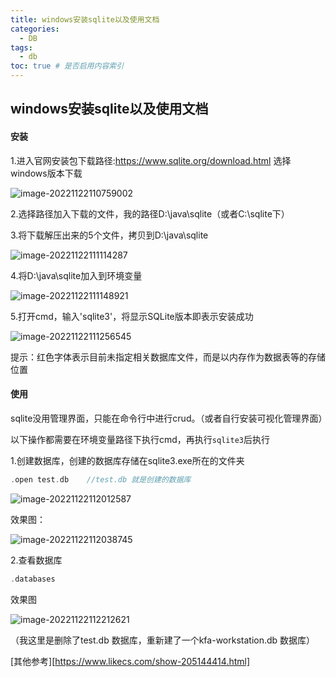 ```yaml
---
title: windows安装sqlite以及使用文档
categories:
  - DB
tags:
  - db
toc: true # 是否启用内容索引
---
```


## windows安装sqlite以及使用文档

#### 安装

1.进入官网安装包下载路径:https://www.sqlite.org/download.html 选择windows版本下载

![image-20221122110759002](/imgs/image-20221122110759002.png)

2.选择路径加入下载的文件，我的路径D:\java\sqlite（或者C:\sqlite下）

3.将下载解压出来的5个文件，拷贝到D:\java\sqlite

![image-20221122111114287](/imgs/image-20221122111114287.png)

4.将D:\java\sqlite加入到环境变量

![image-20221122111148921](/imgs/image-20221122111148921.png)

5.打开cmd，输入'sqlite3'，将显示SQLite版本即表示安装成功

![image-20221122111256545](/imgs/image-20221122111256545.png)

提示：红色字体表示目前未指定相关数据库文件，而是以内存作为数据表等的存储位置



#### 使用

sqlite没用管理界面，只能在命令行中进行crud。（或者自行安装可视化管理界面）

以下操作都需要在环境变量路径下执行cmd，再执行`sqlite3`后执行

1.创建数据库，创建的数据库存储在sqlite3.exe所在的文件夹

```go
.open test.db    //test.db 就是创建的数据库
```

![image-20221122112012587](/imgs/image-20221122112012587.png)

效果图：

![image-20221122112038745](/imgs/image-20221122112038745.png)

2.查看数据库

```go
.databases
```

效果图

![image-20221122112212621](/imgs/image-20221122112212621.png)

（我这里是删除了test.db 数据库，重新建了一个kfa-workstation.db 数据库）





[其他参考][https://www.likecs.com/show-205144414.html]

